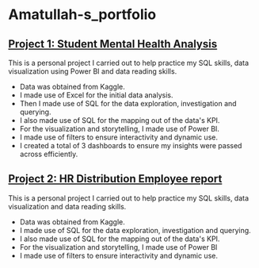 # Amatullah-s_portfolio

## [Project 1: Student Mental Health Analysis](https://github.com/AMATULLAH481/Student-Mental-Health)

This is a personal project I carried out to help practice my SQL skills, data visualization using Power BI and data reading skills.

* Data was obtained from Kaggle.
* I made use of Excel for the initial data analysis.
* Then I made use of SQL for the data exploration, investigation  and querying.
* I also made use of SQL for the mapping out of the data's KPI.
* For the visualization and storytelling, I made use of Power BI.
* I made use of filters to ensure interactivity and dynamic use.
* I created a total of 3 dashboards to ensure my insights were passed across efficiently.

## [Project 2: HR Distribution Employee report](https://github.com/aDataJourney990/HR-employee-report)

This is a personal project I carried out to help practice my SQL skills, data visualization and data reading skills.

* Data was obtained from Kaggle.
* I made use of SQL for the data exploration, investigation  and querying.
* I also made use of SQL for the mapping out of the data's KPI.
* For the visualization and storytelling, I made use of Power BI
* I made use of filters to ensure interactivity and dynamic use.
